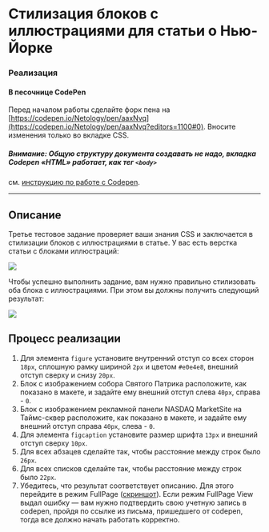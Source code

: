 # Стилизация блоков с иллюстрациями для статьи о Нью-Йорке

### Реализация

#### В песочнице CodePen

Перед началом работы сделайте форк пена на [https://codepen.io/Netology/pen/aaxNvq](https://codepen.io/Netology/pen/aaxNvq?editors=1100#0). Вносите изменения только во вкладке CSS.

##### Внимание: Общую структуру документа создавать не надо, вкладка Codepen «HTML» работает, как тег `<body>`
см. [инструкцию по работе с Codepen](https://github.com/netology-code/guides/tree/master/codepen).

---

## Описание

Третье тестовое задание проверяет ваши знания CSS и заключается в стилизации блоков с иллюстрациями в статье.
У вас есть верстка статьи с блоками иллюстраций:

![](https://netology-code.github.io/html-2-homeworks/sources/1-2/new-york-task.jpg)

Чтобы успешно выполнить задание, вам нужно правильно стилизовать оба блока с иллюстрациями. При этом вы должны получить следующий результат:

![](https://netology-code.github.io/html-2-homeworks/sources/1-2/new-york-result.jpg)

## Процесс реализации

1. Для элемента `figure` установите внутренний отступ со всех сторон `18px`, сплошную рамку шириной `2px` и цветом `#e0e4e8`, внешний отступ сверху и снизу `20px`.
2. Блок с изображением собора Святого Патрика расположите, как показано в макете, и задайте ему внешний отступ слева `40px`, справа - `0`.
3. Блок с изображением рекламной панели NASDAQ MarketSite на Таймс-сквер расположите, как показано в макете, и задайте ему внешний отступ справа `40px`, слева - `0`.
4. Для элемента `figcaption` установите размер шрифта `13px` и внешний отступ сверху `10px`.
5. Для всех абзацев сделайте так, чтобы расстояние между строк было `26px`.
6. Для всех списков сделайте так, чтобы расстояние между строк было `22px`.
7. Убедитесь, что результат соответствует описанию. Для этого перейдите в режим FullPage ([скриншот](/sources/screen.md)). Если режим FullPage View выдал ошибку — вам нужно подтвердить свою учетную запись в codepen, пройдя по ссылке из письма, пришедшего от codepen, тогда все должно начать работать корректно.

